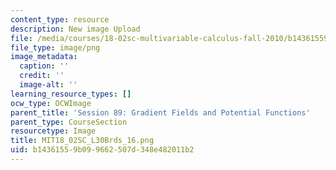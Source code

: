 ```yaml
---
content_type: resource
description: New image Upload
file: /media/courses/18-02sc-multivariable-calculus-fall-2010/b14361559b099662507d348e482011b2_MIT18_02SC_L30Brds_16.png
file_type: image/png
image_metadata:
  caption: ''
  credit: ''
  image-alt: ''
learning_resource_types: []
ocw_type: OCWImage
parent_title: 'Session 89: Gradient Fields and Potential Functions'
parent_type: CourseSection
resourcetype: Image
title: MIT18_02SC_L30Brds_16.png
uid: b1436155-9b09-9662-507d-348e482011b2
---
```

